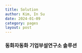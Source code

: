 ```yaml
---
title: Solution
author: Kim, In Su
date: 2024-01-09
category: pages
layout: post
---
```


### 동화자동화 기업부설연구소 솔루션